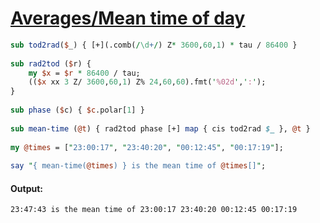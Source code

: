 [1]: http://rosettacode.org/wiki/Averages/Mean_time_of_day

# [Averages/Mean time of day][1]

```perl
sub tod2rad($_) { [+](.comb(/\d+/) Z* 3600,60,1) * tau / 86400 }
 
sub rad2tod ($r) {
    my $x = $r * 86400 / tau;
    (($x xx 3 Z/ 3600,60,1) Z% 24,60,60).fmt('%02d',':');
}
 
sub phase ($c) { $c.polar[1] }
 
sub mean-time (@t) { rad2tod phase [+] map { cis tod2rad $_ }, @t }
 
my @times = ["23:00:17", "23:40:20", "00:12:45", "00:17:19"];
 
say "{ mean-time(@times) } is the mean time of @times[]";
```

#### Output:
```
23:47:43 is the mean time of 23:00:17 23:40:20 00:12:45 00:17:19
```